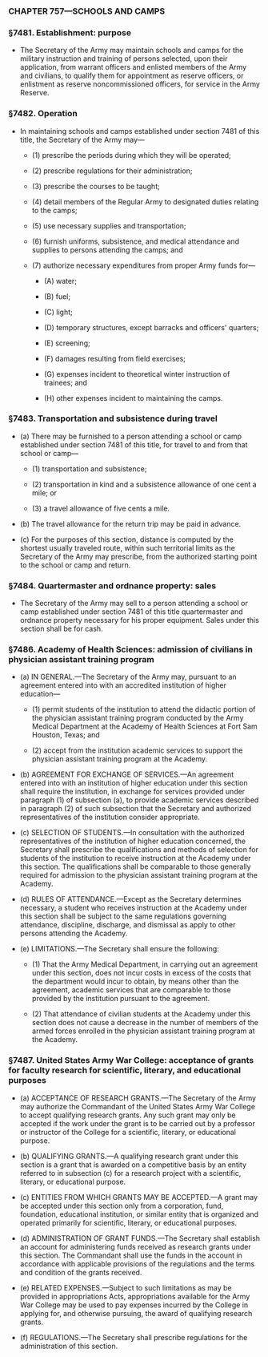 ### **CHAPTER 757—SCHOOLS AND CAMPS**

### §7481. Establishment: purpose
* The Secretary of the Army may maintain schools and camps for the military instruction and training of persons selected, upon their application, from warrant officers and enlisted members of the Army and civilians, to qualify them for appointment as reserve officers, or enlistment as reserve noncommissioned officers, for service in the Army Reserve.

### §7482. Operation
* In maintaining schools and camps established under section 7481 of this title, the Secretary of the Army may—

  * (1) prescribe the periods during which they will be operated;

  * (2) prescribe regulations for their administration;

  * (3) prescribe the courses to be taught;

  * (4) detail members of the Regular Army to designated duties relating to the camps;

  * (5) use necessary supplies and transportation;

  * (6) furnish uniforms, subsistence, and medical attendance and supplies to persons attending the camps; and

  * (7) authorize necessary expenditures from proper Army funds for—

    * (A) water;

    * (B) fuel;

    * (C) light;

    * (D) temporary structures, except barracks and officers' quarters;

    * (E) screening;

    * (F) damages resulting from field exercises;

    * (G) expenses incident to theoretical winter instruction of trainees; and

    * (H) other expenses incident to maintaining the camps.

### §7483. Transportation and subsistence during travel
* (a) There may be furnished to a person attending a school or camp established under section 7481 of this title, for travel to and from that school or camp—

  * (1) transportation and subsistence;

  * (2) transportation in kind and a subsistence allowance of one cent a mile; or

  * (3) a travel allowance of five cents a mile.


* (b) The travel allowance for the return trip may be paid in advance.

* (c) For the purposes of this section, distance is computed by the shortest usually traveled route, within such territorial limits as the Secretary of the Army may prescribe, from the authorized starting point to the school or camp and return.

### §7484. Quartermaster and ordnance property: sales
* The Secretary of the Army may sell to a person attending a school or camp established under section 7481 of this title quartermaster and ordnance property necessary for his proper equipment. Sales under this section shall be for cash.

### §7486. Academy of Health Sciences: admission of civilians in physician assistant training program
* (a) IN GENERAL.—The Secretary of the Army may, pursuant to an agreement entered into with an accredited institution of higher education—

  * (1) permit students of the institution to attend the didactic portion of the physician assistant training program conducted by the Army Medical Department at the Academy of Health Sciences at Fort Sam Houston, Texas; and

  * (2) accept from the institution academic services to support the physician assistant training program at the Academy.


* (b) AGREEMENT FOR EXCHANGE OF SERVICES.—An agreement entered into with an institution of higher education under this section shall require the institution, in exchange for services provided under paragraph (1) of subsection (a), to provide academic services described in paragraph (2) of such subsection that the Secretary and authorized representatives of the institution consider appropriate.

* (c) SELECTION OF STUDENTS.—In consultation with the authorized representatives of the institution of higher education concerned, the Secretary shall prescribe the qualifications and methods of selection for students of the institution to receive instruction at the Academy under this section. The qualifications shall be comparable to those generally required for admission to the physician assistant training program at the Academy.

* (d) RULES OF ATTENDANCE.—Except as the Secretary determines necessary, a student who receives instruction at the Academy under this section shall be subject to the same regulations governing attendance, discipline, discharge, and dismissal as apply to other persons attending the Academy.

* (e) LIMITATIONS.—The Secretary shall ensure the following:

  * (1) That the Army Medical Department, in carrying out an agreement under this section, does not incur costs in excess of the costs that the department would incur to obtain, by means other than the agreement, academic services that are comparable to those provided by the institution pursuant to the agreement.

  * (2) That attendance of civilian students at the Academy under this section does not cause a decrease in the number of members of the armed forces enrolled in the physician assistant training program at the Academy.

### §7487. United States Army War College: acceptance of grants for faculty research for scientific, literary, and educational purposes
* (a) ACCEPTANCE OF RESEARCH GRANTS.—The Secretary of the Army may authorize the Commandant of the United States Army War College to accept qualifying research grants. Any such grant may only be accepted if the work under the grant is to be carried out by a professor or instructor of the College for a scientific, literary, or educational purpose.

* (b) QUALIFYING GRANTS.—A qualifying research grant under this section is a grant that is awarded on a competitive basis by an entity referred to in subsection (c) for a research project with a scientific, literary, or educational purpose.

* (c) ENTITIES FROM WHICH GRANTS MAY BE ACCEPTED.—A grant may be accepted under this section only from a corporation, fund, foundation, educational institution, or similar entity that is organized and operated primarily for scientific, literary, or educational purposes.

* (d) ADMINISTRATION OF GRANT FUNDS.—The Secretary shall establish an account for administering funds received as research grants under this section. The Commandant shall use the funds in the account in accordance with applicable provisions of the regulations and the terms and condition of the grants received.

* (e) RELATED EXPENSES.—Subject to such limitations as may be provided in appropriations Acts, appropriations available for the Army War College may be used to pay expenses incurred by the College in applying for, and otherwise pursuing, the award of qualifying research grants.

* (f) REGULATIONS.—The Secretary shall prescribe regulations for the administration of this section.